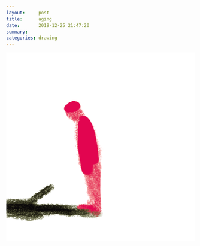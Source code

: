 ```yaml
---
layout:     post
title:      aging
date:       2019-12-25 21:47:20
summary:    
categories: drawing
---
```

![aging](/images/diary/aging.png ".")
